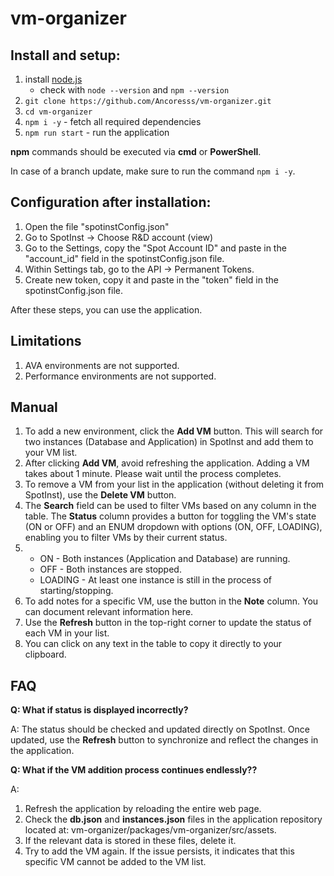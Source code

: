 # vm-organizer
## Install and setup:

 1. install [node.js](https://nodejs.org/en)
	 - check with `node --version` and `npm --version`
 2. `git clone https://github.com/Ancoresss/vm-organizer.git`
 3. `cd vm-organizer`
 4. `npm i -y` - fetch all required dependencies
 5. `npm run start` - run the application

**npm** commands should be executed via **cmd** or **PowerShell**.

In case of a branch update, make sure to run the command `npm i -y`.


## Configuration after installation:
1. Open the file "spotinstConfig.json"
2. Go to SpotInst -> Choose R&D account (view)
3. Go to the Settings, copy the "Spot Account ID" and paste in the "account_id" field in the spotinstConfig.json file.
4. Within Settings tab, go to the API -> Permanent Tokens.
5. Create new token, copy it and paste in the "token" field in the spotinstConfig.json file.

After these steps, you can use the application.

## Limitations
1. AVA environments are not supported.
2. Performance environments are not supported.

## Manual
1. To add a new environment, click the **Add VM** button. This will search for two instances (Database and Application) in SpotInst and add them to your VM list.
2. After clicking **Add VM**, avoid refreshing the application. Adding a VM takes about 1 minute. Please wait until the process completes.
3. To remove a VM from your list in the application (without deleting it from SpotInst), use the **Delete VM** button.
4. The **Search** field can be used to filter VMs based on any column in the table. The **Status** column provides a button for toggling the VM's state (ON or OFF) and an ENUM dropdown with options (ON, OFF, LOADING), enabling you to filter VMs by their current status.
5. 
	- ON - Both instances (Application and Database) are running. 
	- OFF - Both instances are stopped. 
	- LOADING - At least one instance is still in the process of starting/stopping.
6. To add notes for a specific VM, use the button in the **Note** column. You can document relevant information here.
7. Use the **Refresh** button in the top-right corner to update the status of each VM in your list.
8. You can click on any text in the table to copy it directly to your clipboard.

## FAQ
**Q: What if status is displayed incorrectly?**

A: The status should be checked and updated directly on SpotInst. Once updated, use the **Refresh** button to synchronize and reflect the changes in the application.

**Q: What if the VM addition process continues endlessly??**

A: 
1. Refresh the application by reloading the entire web page.
2. Check the **db.json** and **instances.json** files in the application repository located at: vm-organizer/packages/vm-organizer/src/assets.
3. If the relevant data is stored in these files, delete it.
4. Try to add the VM again. If the issue persists, it indicates that this specific VM cannot be added to the VM list.

